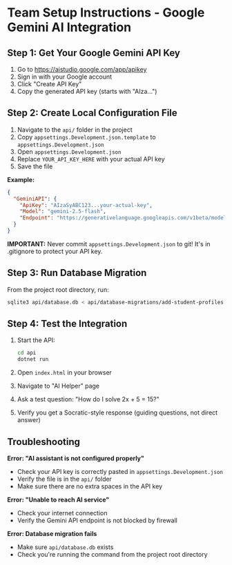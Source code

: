 # Team Setup Instructions - Google Gemini AI Integration

## Step 1: Get Your Google Gemini API Key

1. Go to https://aistudio.google.com/app/apikey
2. Sign in with your Google account
3. Click "Create API Key"
4. Copy the generated API key (starts with "AIza...")

## Step 2: Create Local Configuration File

1. Navigate to the `api/` folder in the project
2. Copy `appsettings.Development.json.template` to `appsettings.Development.json`
3. Open `appsettings.Development.json`
4. Replace `YOUR_API_KEY_HERE` with your actual API key
5. Save the file

**Example:**
```json
{
  "GeminiAPI": {
    "ApiKey": "AIzaSyABC123...your-actual-key",
    "Model": "gemini-2.5-flash",
    "Endpoint": "https://generativelanguage.googleapis.com/v1beta/models/{model}:generateContent"
  }
}
```

**IMPORTANT:** Never commit `appsettings.Development.json` to git! It's in .gitignore to protect your API key.

## Step 3: Run Database Migration

From the project root directory, run:

```bash
sqlite3 api/database.db < api/database-migrations/add-student-profiles.sql
```

## Step 4: Test the Integration

1. Start the API:
   ```bash
   cd api
   dotnet run
   ```

2. Open `index.html` in your browser

3. Navigate to "AI Helper" page

4. Ask a test question: "How do I solve 2x + 5 = 15?"

5. Verify you get a Socratic-style response (guiding questions, not direct answer)

## Troubleshooting

**Error: "AI assistant is not configured properly"**
- Check your API key is correctly pasted in `appsettings.Development.json`
- Verify the file is in the `api/` folder
- Make sure there are no extra spaces in the API key

**Error: "Unable to reach AI service"**
- Check your internet connection
- Verify the Gemini API endpoint is not blocked by firewall

**Error: Database migration fails**
- Make sure `api/database.db` exists
- Check you're running the command from the project root directory
